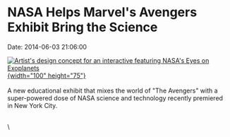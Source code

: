 NASA Helps Marvel\'s Avengers Exhibit Bring the Science
=======================================================

Date: 2014-06-03 21:06:00

[![Artist\'s design concept for an interactive featuring NASA\'s Eyes on
Exoplanets](http://www.jpl.nasa.gov/images/universe/20140603/marvel20140603-226.jpg){width="100"
height="75"}](http://www.jpl.nasa.gov/news/news.php?release=2014-172&rn=news.xml&rst=4166)\
\
A new educational exhibit that mixes the world of \"The Avengers\" with
a super-powered dose of NASA science and technology recently premiered
in New York City.

\
\
